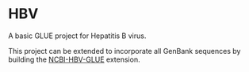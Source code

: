 # HBV
A basic GLUE project for Hepatitis B virus.

This project can be extended to incorporate all GenBank sequences by building the [NCBI-HBV-GLUE](https://github.com/giffordlabcvr/NCBI-HBV-GLUE) extension.
